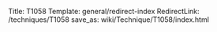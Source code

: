 Title: T1058
Template: general/redirect-index
RedirectLink: /techniques/T1058
save_as: wiki/Technique/T1058/index.html